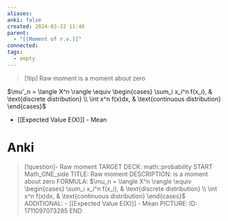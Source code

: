 ```yaml
---
aliases: 
anki: false
created: 2024-03-22 11:40
parent:
  - "[[Moment of r.v.]]"
connected: 
tags:
  - empty
---
```


> [!tip] Raw moment
is a moment about zero


$\mu'_n = \langle X^n \rangle \equiv \begin{cases} \sum_i x_i^n f(x_i), & \text{discrete distribution} \\ \int x^n f(x)dx, & \text{continuous distribution} \end{cases}$


- [[Expected Value E(X)]]  - Mean


# Anki
> [!question]- Raw moment
TARGET DECK: math::probability
START
Math_ONE_side
TITLE: Raw moment
DESCRIPTION: is a moment about zero
FORMULA: $\mu_n = \langle X^n \rangle \equiv \begin{cases} \sum_i x_i^n f(x_i), & \text{discrete distribution} \\ \int x^n f(x)dx, & \text{continuous distribution} \end{cases}$
ADDITIONAL: - [[Expected Value E(X)]]  - Mean
PICTURE:
ID: 1711097073285
END